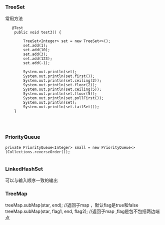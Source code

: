 ### TreeSet  
  常用方法  
```  
   @Test  
    public void test3() {  
  
        TreeSet<Integer> set = new TreeSet<>();  
        set.add(1);  
        set.add(10);  
        set.add(3);  
        set.add(123);  
        set.add(-1);  
  
        System.out.println(set);  
        System.out.println(set.first());  
        System.out.println(set.ceiling(2));  
        System.out.println(set.floor(2));  
        System.out.println(set.ceiling(5));  
        System.out.println(set.floor(5));  
        System.out.println(set.pollFirst());  
        System.out.println(set);  
        System.out.println(set.tailSet());  
    }  
  
  
  
```  


### PriorityQueue  
```  
private PriorityQueue<Integer> small = new PriorityQueue<>(Collections.reverseOrder());  
  
```    
  
### LinkedHashSet  
可以与输入顺序一致的输出  


### TreeMap  
treeMap.subMap(star, end);   //返回子map  ，默认flag是true和false  
treeMap.subMap(star, flag1, end, flag2);   //返回子map  ,flag是包不包括两边端点  
